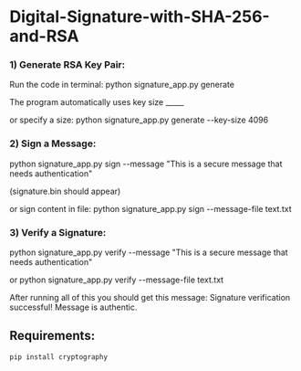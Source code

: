 # Digital-Signature-with-SHA-256-and-RSA
### 1)  Generate RSA Key Pair:

 Run the code in terminal:
 python signature_app.py generate
 
 The program automatically uses key size _____
 
 or specify a size:
 python signature_app.py generate --key-size 4096

### 2) Sign a Message:
 python signature_app.py sign --message "This is a secure message that needs authentication"
 
  (signature.bin should appear)
 
  or sign content in file:
  python signature_app.py sign --message-file text.txt
 
 ### 3) Verify a Signature:
  python signature_app.py verify --message "This is a secure message that needs authentication"
 
  or
  python signature_app.py verify --message-file text.txt
 
  After running all of this you should get this message: Signature verification successful! Message is authentic.


## Requirements:
```bash
pip install cryptography
